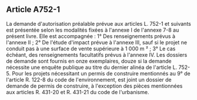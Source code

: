 Article A752-1
----
La demande d'autorisation préalable prévue aux articles L. 752-1 et suivants est
présentée selon les modalités fixées à l'annexe I de l'annexe 7-8 au présent
livre. Elle est accompagnée : 1° Des renseignements prévus à l'annexe II ; 2° De
l'étude d'impact prévue à l'annexe III, sauf si le projet ne conduit pas à une
surface de vente supérieure à 1 000 m ² ; 3° Le cas échéant, des renseignements
facultatifs prévus à l'annexe IV. Les dossiers de demande sont fournis en onze
exemplaires, douze si la demande nécessite une enquête publique au titre du
dernier alinéa de l'article L. 752-5. Pour les projets nécessitant un permis de
construire mentionnés au 9° de l'article R. 122-8 du code de l'environnement,
est joint un dossier de demande de permis de construire, à l'exception des
pièces mentionnées aux articles R. 431-20 et R. 431-21 du code de l'urbanisme.
